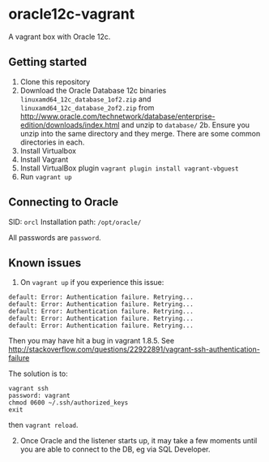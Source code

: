 # oracle12c-vagrant
A vagrant box with Oracle 12c.

## Getting started
1. Clone this repository
2. Download the Oracle Database 12c binaries `linuxamd64_12c_database_1of2.zip` and `linuxamd64_12c_database_2of2.zip`
from http://www.oracle.com/technetwork/database/enterprise-edition/downloads/index.html and unzip to `database/`
2b. Ensure you unzip into the same directory and they merge. There are some common directories in each.
3. Install Virtualbox
4. Install Vagrant
5. Install VirtualBox plugin `vagrant plugin install vagrant-vbguest`
6. Run `vagrant up`

## Connecting to Oracle
SID: `orcl`
Installation path: `/opt/oracle/`

All passwords are `password`.

## Known issues

1. On `vagrant up` if you experience this issue:
````
default: Error: Authentication failure. Retrying...
default: Error: Authentication failure. Retrying...
default: Error: Authentication failure. Retrying...
default: Error: Authentication failure. Retrying...
default: Error: Authentication failure. Retrying...
````
Then you may have hit a bug in vagrant 1.8.5. See
http://stackoverflow.com/questions/22922891/vagrant-ssh-authentication-failure

The solution is to:
````
vagrant ssh 
password: vagrant 
chmod 0600 ~/.ssh/authorized_keys
exit
````

then `vagrant reload`.

2. Once Oracle and the listener starts up, it may take a few moments until you are able to connect to the DB, eg via SQL Developer.

